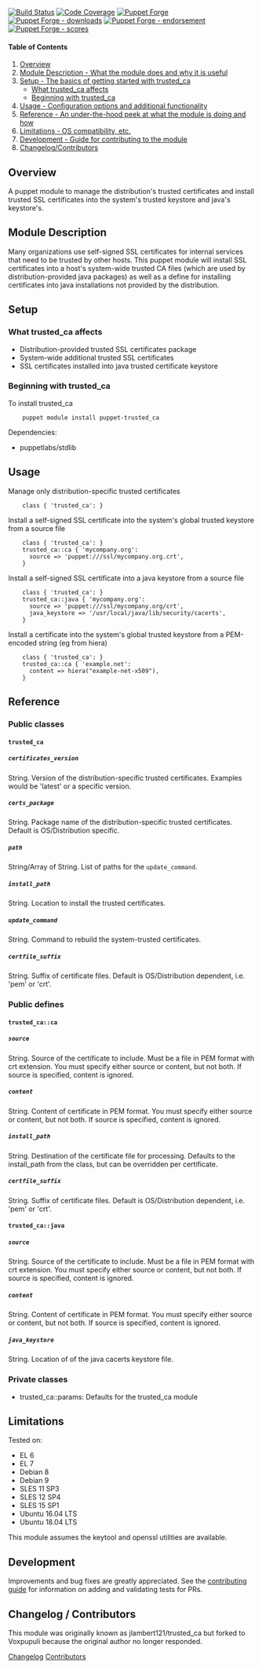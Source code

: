 [![Build Status](https://travis-ci.org/voxpupuli/puppet-trusted_ca.png?branch=master)](https://travis-ci.org/voxpupuli/puppet-trusted_ca)
[![Code Coverage](https://coveralls.io/repos/github/voxpupuli/puppet-trusted_ca/badge.svg?branch=master)](https://coveralls.io/github/voxpupuli/puppet-trusted_ca)
[![Puppet Forge](https://img.shields.io/puppetforge/v/puppet/trusted_ca.svg)](https://forge.puppetlabs.com/puppet/trusted_ca)
[![Puppet Forge - downloads](https://img.shields.io/puppetforge/dt/puppet/trusted_ca.svg)](https://forge.puppetlabs.com/puppet/trusted_ca)
[![Puppet Forge - endorsement](https://img.shields.io/puppetforge/e/puppet/trusted_ca.svg)](https://forge.puppetlabs.com/puppet/trusted_ca)
[![Puppet Forge - scores](https://img.shields.io/puppetforge/f/puppet/trusted_ca.svg)](https://forge.puppetlabs.com/puppet/trusted_ca)

#### Table of Contents

1. [Overview](#overview)
2. [Module Description - What the module does and why it is useful](#module-description)
3. [Setup - The basics of getting started with trusted_ca](#setup)
    * [What trusted_ca affects](#what-trusted_ca-affects)
    * [Beginning with trusted_ca](#beginning-with-trusted_ca)
4. [Usage - Configuration options and additional functionality](#usage)
5. [Reference - An under-the-hood peek at what the module is doing and how](#reference)
6. [Limitations - OS compatibility, etc.](#limitations)
7. [Development - Guide for contributing to the module](#development)
8. [Changelog/Contributors](#changelog-contributors)

## Overview

A puppet module to manage the distribution's trusted certificates and install trusted SSL certificates into the system's trusted keystore and java's keystore's.

## Module Description

Many organizations use self-signed SSL certificates for internal services that need to be trusted by other hosts.  This puppet module will install SSL certificates into a host's system-wide trusted CA files (which are used by distribution-provided java packages) as well as a define for installing certificates into java installations not provided by the distribution.

## Setup

### What trusted_ca affects

* Distribution-provided trusted SSL certificates package
* System-wide additional trusted SSL certificates
* SSL certificates installed into java trusted certificate keystore

### Beginning with trusted_ca

To install trusted_ca

```
    puppet module install puppet-trusted_ca
```

Dependencies:

* puppetlabs/stdlib

## Usage

Manage only distribution-specific trusted certificates

```puppet
    class { 'trusted_ca': }
```

Install a self-signed SSL certificate into the system's global trusted keystore from a source file

```puppet
    class { 'trusted_ca': }
    trusted_ca::ca { 'mycompany.org':
      source => 'puppet:///ssl/mycompany.org.crt',
    }
```

Install a self-signed SSL certificate into a java keystore from a source file

```puppet
    class { 'trusted_ca': }
    trusted_ca::java { 'mycompany.org':
      source => 'puppet:///ssl/mycompany.org/crt',
      java_keystore => '/usr/local/java/lib/security/cacerts',
    }
```

Install a certificate into the system's global trusted keystore from a PEM-encoded string (eg from hiera)

```puppet
    class { 'trusted_ca': }
    trusted_ca::ca { 'example.net':
      content => hiera("example-net-x509"),
    }
```

## Reference

### Public classes

#### `trusted_ca`

##### `certificates_version`

String.  Version of the distribution-specific trusted certificates.  Examples would be 'latest' or a specific version.

##### `certs_package`

String.  Package name of the distribution-specific trusted certificates. Default is OS/Distribution specific.

##### `path`

String/Array of String.  List of paths for the `update_command`.

##### `install_path`

String.  Location to install the trusted certificates.

##### `update_command`

String.  Command to rebuild the system-trusted certificates.

##### `certfile_suffix`

String.  Suffix of certificate files. Default is OS/Distribution dependent, i.e. 'pem' or 'crt'.

### Public defines

#### `trusted_ca::ca`

##### `source`

String.  Source of the certificate to include.  Must be a file in PEM format with crt extension.
You must specify either source or content, but not both. If source is specified, content is ignored.

##### `content`

String.  Content of certificate in PEM format.
You must specify either source or content, but not both. If source is specified, content is ignored.

##### `install_path`

String.  Destination of the certificate file for processing.  Defaults to the install_path from the class, but can be overridden per certificate.

##### `certfile_suffix`

String.  Suffix of certificate files. Default is OS/Distribution dependent, i.e. 'pem' or 'crt'.

#### `trusted_ca::java`

##### `source`

String.  Source of the certificate to include.  Must be a file in PEM format with crt extension.
You must specify either source or content, but not both. If source is specified, content is ignored.

##### `content`

String.  Content of certificate in PEM format.
You must specify either source or content, but not both. If source is specified, content is ignored.

##### `java_keystore`

String.  Location of of the java cacerts keystore file.

### Private classes

* trusted_ca::params: Defaults for the trusted_ca module

## Limitations

Tested on:
* EL 6
* EL 7
* Debian 8
* Debian 9
* SLES 11 SP3
* SLES 12 SP4
* SLES 15 SP1
* Ubuntu 16.04 LTS
* Ubuntu 18.04 LTS

This module assumes the keytool and openssl utilities are available.

## Development

Improvements and bug fixes are greatly appreciated.  See the [contributing guide](https://github.com/voxpupuli/puppet-trusted_ca/blob/master/CONTRIBUTING.md) for
information on adding and validating tests for PRs.

## Changelog / Contributors

This module was originally known as jlambert121/trusted_ca but forked to Voxpupuli because the original author no longer responded.

[Changelog](https://github.com/voxpupuli/puppet-trusted_ca/blob/master/CHANGELOG)
[Contributors](https://github.com/voxpupuli/trusted_ca/graphs/contributors)
